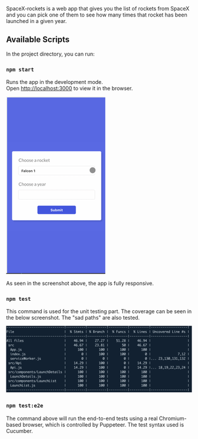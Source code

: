 SpaceX-rockets is a web app that gives you the list of rockets from SpaceX and you can pick one of them to see how many times that rocket has been launched in a given year.

## Available Scripts

In the project directory, you can run:

### `npm start`

Runs the app in the development mode.<br>
Open [http://localhost:3000](http://localhost:3000) to view it in the browser.

![](images/gif_full_video.gif)

As seen in the screenshot above, the app is fully responsive.

### `npm test`

This command is used for the unit testing part. The coverage can be seen in the below screenshot.
The "sad paths" are also tested.

![](images/unit-tests.png)

### `npm test:e2e`

The command above will run the end-to-end tests using a real Chromium-based browser, which is controlled by Puppeteer. The test syntax used is Cucumber.
